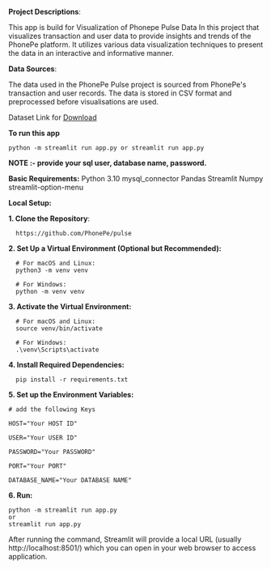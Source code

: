 **Project Descriptions**:

This app is build for Visualization of Phonepe Pulse Data
In this project that visualizes transaction and user data to provide insights and trends of the PhonePe platform. It utilizes various data visualization techniques to present the data in an interactive and informative manner.

**Data Sources**:

The data used in the PhonePe Pulse project is sourced from PhonePe's transaction and user records. The data is stored in CSV format and preprocessed before visualisations are used.

Dataset Link for [Download](https://github.com/PhonePe/pulse)

**To run this app**

    python -m streamlit run app.py or streamlit run app.py

**NOTE :- provide your sql user, database name, password.**

**Basic Requirements:**
    Python 3.10
    mysql_connector
    Pandas
    Streamlit
    Numpy
    streamlit-option-menu

**Local Setup:**

**1. Clone the Repository**:

      https://github.com/PhonePe/pulse
   
**2. Set Up a Virtual Environment (Optional but Recommended):**

      # For macOS and Linux:
      python3 -m venv venv

      # For Windows:
      python -m venv venv
      
**3. Activate the Virtual Environment:**

      # For macOS and Linux:
      source venv/bin/activate

      # For Windows:
      .\venv\Scripts\activate
      
**4. Install Required Dependencies:**

      pip install -r requirements.txt
      
**5. Set up the Environment Variables:**

    # add the following Keys

    HOST="Your HOST ID"
    
    USER="Your USER ID"
    
    PASSWORD="Your PASSWORD"
    
    PORT="Your PORT"
    
    DATABASE_NAME="Your DATABASE NAME"
    
**6. Run:**

    python -m streamlit run app.py 
    or 
    streamlit run app.py
    
After running the command, Streamlit will provide a local URL (usually http://localhost:8501/) which you can open in your web browser to access application.
